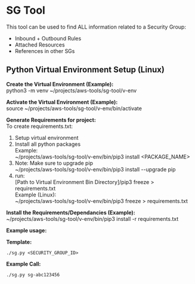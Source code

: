 # SG Tool  

This tool can be used to find ALL information related to a Security Group:  

- Inbound + Outbound Rules
- Attached Resources
- References in other SGs


## Python Virtual Environment Setup (Linux)  

**Create the Virtual Environment (Example):**  
python3 -m venv ~/projects/aws-tools/sg-tool/v-env  

**Activate the Virtual Environment (Example):**  
source ~/projects/aws-tools/sg-tool/v-env/bin/activate  

**Generate Requirements for project:**  
To create requirements.txt:  

1) Setup virtual environment  
2) Install all python packages  
   Example:  
~/projects/aws-tools/sg-tool/v-env/bin/pip3 install <PACKAGE_NAME>
3) Note: Make sure to upgrade pip  
~/projects/aws-tools/sg-tool/v-env/bin/pip3 install --upgrade pip  
4) run:  
[Path to Virtual Environment Bin Directory]/pip3 freeze > requirements.txt  
Example (Linux):  
~/projects/aws-tools/sg-tool/v-env/bin/pip3 freeze > requirements.txt  

**Install the Requirements/Dependancies (Example):**  
~/projects/aws-tools/sg-tool/v-env/bin/pip3 install -r requirements.txt  

**Example usage:**  

**Template:**  

`./sg.py <SECURITY_GROUP_ID>`

**Example Call:**  

`./sg.py sg-abc123456`  

